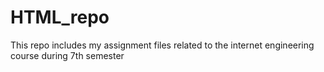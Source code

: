 # HTML_repo
This repo includes my assignment files related to the internet engineering course during 7th semester 
